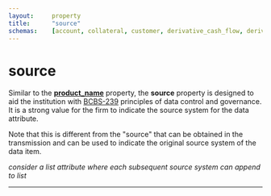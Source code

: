 ```yaml
---
layout:		property
title:		"source"
schemas:	[account, collateral, customer, derivative_cash_flow, derivative, loan transaction, loan, security]
---
```


# source
Similar to the [**product_name**][product_name] property, the **source** property is designed to aid the institution with [BCBS-239][bcbs239] principles of data control and governance. It is a strong value for the firm to indicate the source system for the data attribute.

Note that this is different from the "source" that can be obtained in the transmission and can be used to indicate the original source system of the data item.

*consider a list attribute where each subsequent source system can append to list*

---
[product_name]: https://github.com/suadelabs/fire/blob/master/documentation/product_name.md
[bcbs239]: http://www.bis.org/publ/bcbs239.pdf
